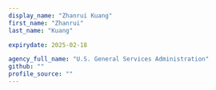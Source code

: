```yaml
---
display_name: "Zhanrui Kuang"
first_name: "Zhanrui"
last_name: "Kuang"

expirydate: 2025-02-18

agency_full_name: "U.S. General Services Administration"
github: ""
profile_source: ""
---
```

